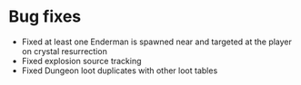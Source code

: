 # Bug fixes
* Fixed at least one Enderman is spawned near and targeted at the player on crystal resurrection
* Fixed explosion source tracking
* Fixed Dungeon loot duplicates with other loot tables
